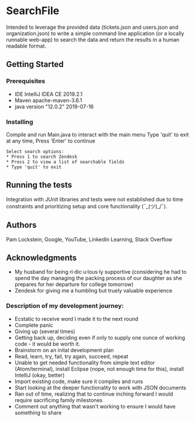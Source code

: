 # SearchFile

Intended to leverage the provided data (tickets.json and users.json and organization.json) to write a simple command line application (or a locally runnable web-app) to search the data and return the results in a human readable format.

## Getting Started

### Prerequisites

* IDE IntelliJ IDEA CE 2019.2.1
* Maven apache-maven-3.6.1
* java version "12.0.2" 2019-07-16

### Installing

Compile and run Main.java to interact with the main menu
Type 'quit' to exit at any time, Press 'Enter' to continue

	Select search options:
	* Press 1 to search Zendesk
	* Press 2 to view a list of searchable fields
	* Type 'quit' to exit

## Running the tests

Integration with JUnit libraries and tests were not established due to time constraints and prioritizing setup and core functionality (¯\_(ツ)_/¯).

## Authors
Pam Lockstein, Google, YouTube, LinkedIn Learning, Stack Overflow

## Acknowledgments

* My husband for being ri·dic·u·lous·ly supportive (considering he had to spend the day managing the packing process of our daughter as she prepares for her departure for college tomorrow)
* Zendesk for giving me a humbling but truely valuable experience

### Description of my development journey:
- Ecstatic to receive word I made it to the next round
- Complete panic
- Giving up (several times)
- Getting back up, deciding even if only to supply one ounce of working code - it would be worth it.
- Brainstorm on an inital development plan
- Read, learn, try, fail, try again, succeed, repeat
- Unable to get needed functionality from simple text editor (Atom/terminal), install Eclipse (nope, not enough time for this), install IntelliJ (okay, better)
- Import existing code, make sure it compiles and runs
- Start looking at the deeper functionality to work with JSON documents
- Ran out of time, realizing that to continue inching forward I would require sacrificing family milestones
- Comment out anything that wasn't working to ensure I would have something to share
